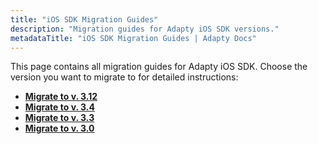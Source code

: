 ```yaml
---
title: "iOS SDK Migration Guides"
description: "Migration guides for Adapty iOS SDK versions."
metadataTitle: "iOS SDK Migration Guides | Adapty Docs"
---
```


This page contains all migration guides for Adapty iOS SDK. Choose the version you want to migrate to for detailed instructions:

- **[Migrate to v. 3.12](ios-migrate-312.md)**
- **[Migrate to v. 3.4](migration-to-ios-sdk-34)** 
- **[Migrate to v. 3.3](migration-to-ios330)** 
- **[Migrate to v. 3.0](migration-to-ios-sdk-v3)** 
